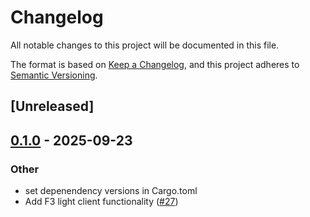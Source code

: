 # Changelog

All notable changes to this project will be documented in this file.

The format is based on [Keep a Changelog](https://keepachangelog.com/en/1.0.0/),
and this project adheres to [Semantic Versioning](https://semver.org/spec/v2.0.0.html).

## [Unreleased]

## [0.1.0](https://github.com/ChainSafe/rust-f3/releases/tag/filecoin-f3-lightclient-v0.1.0) - 2025-09-23

### Other

- set depenendency versions in Cargo.toml
- Add F3 light client functionality ([#27](https://github.com/ChainSafe/rust-f3/pull/27))
